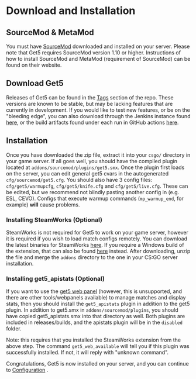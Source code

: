 # Download and Installation

## SourceMod & MetaMod

You must have [SourceMod](https://www.sourcemod.net/) downloaded and installed on your server. Please note that Get5
requires SourceMod version 1.10 or higher. Instructions of how to install SourceMod and MetaMod (requirement of
SourceMod) can be found on their website.

## Download Get5

Releases of Get5 can be found in the [Tags](https://github.com/splewis/get5/tags) section of the repo. These versions
are known to be stable, but may be lacking features that are currently in development. If you would like to test new
features, or be on the "bleeding edge", you can also download through the Jenkins instance
found [here](https://ci.splewis.net/job/get5/), or the build artifacts found under each run in GitHub
actions [here](https://github.com/splewis/get5/actions).

## Installation

Once you have downloaded the zip file, extract it into your `csgo/` directory in your game server. If all goes well, you
should have the compiled plugin located at `addons/sourcemod/plugins/get5.smx`. Once the plugin first loads on the
server, you can edit general get5 cvars in the autogenerated `cfg/sourcemod/get5.cfg`. You should also have 3 config
files: `cfg/get5/warmupcfg`, `cfg/get5/knife.cfg` and `cfg/get5/live.cfg`. These can be edited, but we recommend not
blindly pasting another config in (e.g. ESL, CEVO). Configs that execute warmup commands (`mp_warmup_end`, for
example) **will** cause problems.

### Installing SteamWorks (Optional)

SteamWorks is not required for Get5 to work on your game server, however it is required if you wish to load match
configs remotely. You can download the latest binaries for
SteamWorks [here](https://github.com/KyleSanderson/SteamWorks/releases/). If you require a Windows build of the
extension, that can also be found [here](https://github.com/hexa-core-eu/SteamWorks/releases) instead. After
downloading, unzip the file and merge the `addons` directory to the one in your CS:GO server installation.

### Installing get5_apistats (Optional)

If you want to use the [get5 web panel](https://github.com/splewis/get5-web) (however, this is unsupported, and there
are other tools/webpanels available) to manage matches and display stats, then you should install the `get5_apistats`
plugin in addition to the get5 plugin. In addition to get5.smx in `addons/sourcemod/plugins`, you should have copied
get5_apistats.smx into that directory as well. Both plugins are included in releases/builds, and the apistats plugin
will be in the `disabled` folder.

Note: this requires that you installed the SteamWorks extension from the above step. The command `get5_web_available`
will tell you if this plugin was successfully installed. If not, it will reply with "unknown command".

Congratulations, Get5 is now installed on your server, and you can continue to [Configuration](./match_configuration.md)
.
